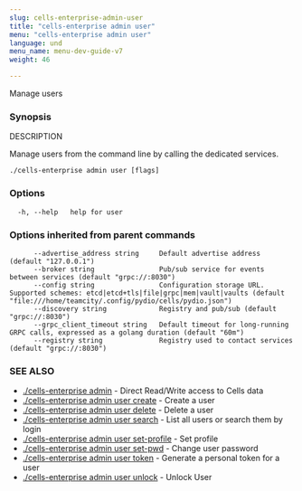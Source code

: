 ```yaml
---
slug: cells-enterprise-admin-user
title: "cells-enterprise admin user"
menu: "cells-enterprise admin user"
language: und
menu_name: menu-dev-guide-v7
weight: 46

---
```

Manage users

### Synopsis


DESCRIPTION

  Manage users from the command line by calling the dedicated services.


```
./cells-enterprise admin user [flags]
```

### Options

```
  -h, --help   help for user
```

### Options inherited from parent commands

```
      --advertise_address string     Default advertise address (default "127.0.0.1")
      --broker string                Pub/sub service for events between services (default "grpc://:8030")
      --config string                Configuration storage URL. Supported schemes: etcd|etcd+tls|file|grpc|mem|vault|vaults (default "file:///home/teamcity/.config/pydio/cells/pydio.json")
      --discovery string             Registry and pub/sub (default "grpc://:8030")
      --grpc_client_timeout string   Default timeout for long-running GRPC calls, expressed as a golang duration (default "60m")
      --registry string              Registry used to contact services (default "grpc://:8030")
```

### SEE ALSO

* [./cells-enterprise admin](../cells-enterprise-admin)	 - Direct Read/Write access to Cells data
* [./cells-enterprise admin user create](../cells-enterprise-admin-user-create)	 - Create a user
* [./cells-enterprise admin user delete](../cells-enterprise-admin-user-delete)	 - Delete a user
* [./cells-enterprise admin user search](../cells-enterprise-admin-user-search)	 - List all users or search them by login
* [./cells-enterprise admin user set-profile](../cells-enterprise-admin-user-set-profile)	 - Set profile
* [./cells-enterprise admin user set-pwd](../cells-enterprise-admin-user-set-pwd)	 - Change user password
* [./cells-enterprise admin user token](../cells-enterprise-admin-user-token)	 - Generate a personal token for a user
* [./cells-enterprise admin user unlock](../cells-enterprise-admin-user-unlock)	 - Unlock User

